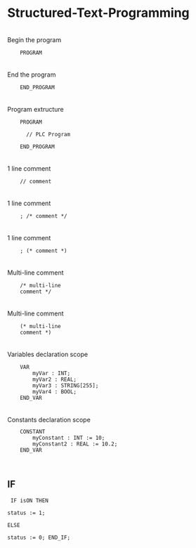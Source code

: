 # Structured-Text-Programming

<br>
Begin the program
<br>
<code>
    PROGRAM
</code>
<br>

<br>
End the program
<br>
<code>
    END_PROGRAM
</code>
<br>

<br>
Program extructure
<br>
<code>
    PROGRAM<br>
      // PLC Program<br>
    END_PROGRAM
</code>
<br>

<br>
1 line comment
<br>
<code>
    // comment
</code>
<br>

<br>
1 line comment
<br>
<code>
    <statement>; /* comment */
</code>
<br>

<br>
1 line comment
<br>
<code>
    <statement>; (* comment *)
</code>
<br>

<br>
Multi-line comment
<br>
<code>
    /* multi-line
    comment */
</code>
<br>

<br>
Multi-line comment
<br>
<code>
    (* multi-line
    comment *)
</code>
<br>

<br>
Variables declaration scope
<br>
<code>
    VAR
        myVar : INT;
        myVar2 : REAL;
        myVar3 : STRING[255];
        myVar4 : BOOL;
    END_VAR
</code>
<br>

<br>
Constants declaration scope
<br>
<code><pre>
    CONSTANT
        myConstant : INT := 10;
        myConstant2 : REAL := 10.2;
    END_VAR
</pre></code>
<br>

## IF  
<code><pre>
    IF isON THEN  
        status := 1;    
    ELSE  
        status := 0;
    END_IF;  
</pre></code>  
  
  
